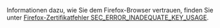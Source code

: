 Informationen dazu, wie Sie dem Firefox-Browser vertrauen, finden Sie unter [Firefox-Zertifikatfehler SEC_ERROR_INADEQUATE_KEY_USAGE](xref:security/enforcing-ssl#trust-ff).